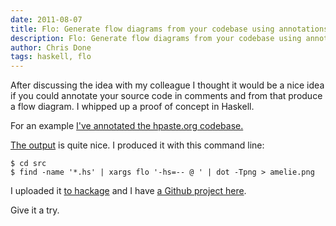 ```yaml
---
date: 2011-08-07
title: Flo: Generate flow diagrams from your codebase using annotations
description: Flo: Generate flow diagrams from your codebase using annotations
author: Chris Done
tags: haskell, flo
---
```


After discussing the idea with my colleague I thought it would be a
nice idea if you could annotate your source code in comments and from
that produce a flow diagram. I whipped up a proof of concept in
Haskell.

For an example [I've annotated the hpaste.org
codebase.](https://github.com/chrisdone/amelie/commit/d80da7c59514c5cbb279ea99c7c5921d9a2f3ec3)

[The output](http://i.imgur.com/Va8Xo.png) is quite nice. I produced
it with this command line:

    $ cd src
    $ find -name '*.hs' | xargs flo '-hs=-- @ ' | dot -Tpng > amelie.png

I uploaded it [to hackage](http://hackage.haskell.org/package/flo) and
I have [a Github project here](http://github.com/chrisdone/flo).

Give it a try.
